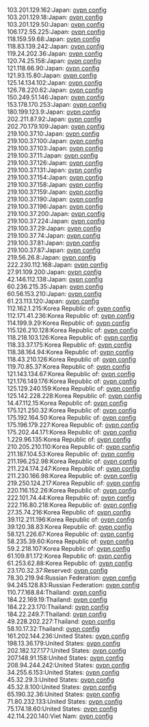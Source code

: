 103.201.129.162:Japan: [ovpn config](vpn/103_201_129_162.ovpn)  
103.201.129.18:Japan: [ovpn config](vpn/103_201_129_18.ovpn)  
103.201.129.50:Japan: [ovpn config](vpn/103_201_129_50.ovpn)  
106.172.55.225:Japan: [ovpn config](vpn/106_172_55_225.ovpn)  
118.159.59.68:Japan: [ovpn config](vpn/118_159_59_68.ovpn)  
118.83.139.242:Japan: [ovpn config](vpn/118_83_139_242.ovpn)  
119.24.202.36:Japan: [ovpn config](vpn/119_24_202_36.ovpn)  
120.74.25.158:Japan: [ovpn config](vpn/120_74_25_158.ovpn)  
121.118.66.90:Japan: [ovpn config](vpn/121_118_66_90.ovpn)  
121.93.15.80:Japan: [ovpn config](vpn/121_93_15_80.ovpn)  
125.14.134.102:Japan: [ovpn config](vpn/125_14_134_102.ovpn)  
126.78.220.62:Japan: [ovpn config](vpn/126_78_220_62.ovpn)  
150.249.51.146:Japan: [ovpn config](vpn/150_249_51_146.ovpn)  
153.178.170.253:Japan: [ovpn config](vpn/153_178_170_253.ovpn)  
180.199.123.9:Japan: [ovpn config](vpn/180_199_123_9.ovpn)  
202.211.87.92:Japan: [ovpn config](vpn/202_211_87_92.ovpn)  
202.70.179.109:Japan: [ovpn config](vpn/202_70_179_109.ovpn)  
219.100.37.10:Japan: [ovpn config](vpn/219_100_37_10.ovpn)  
219.100.37.100:Japan: [ovpn config](vpn/219_100_37_100.ovpn)  
219.100.37.103:Japan: [ovpn config](vpn/219_100_37_103.ovpn)  
219.100.37.11:Japan: [ovpn config](vpn/219_100_37_11.ovpn)  
219.100.37.126:Japan: [ovpn config](vpn/219_100_37_126.ovpn)  
219.100.37.131:Japan: [ovpn config](vpn/219_100_37_131.ovpn)  
219.100.37.154:Japan: [ovpn config](vpn/219_100_37_154.ovpn)  
219.100.37.158:Japan: [ovpn config](vpn/219_100_37_158.ovpn)  
219.100.37.159:Japan: [ovpn config](vpn/219_100_37_159.ovpn)  
219.100.37.190:Japan: [ovpn config](vpn/219_100_37_190.ovpn)  
219.100.37.196:Japan: [ovpn config](vpn/219_100_37_196.ovpn)  
219.100.37.200:Japan: [ovpn config](vpn/219_100_37_200.ovpn)  
219.100.37.224:Japan: [ovpn config](vpn/219_100_37_224.ovpn)  
219.100.37.29:Japan: [ovpn config](vpn/219_100_37_29.ovpn)  
219.100.37.74:Japan: [ovpn config](vpn/219_100_37_74.ovpn)  
219.100.37.81:Japan: [ovpn config](vpn/219_100_37_81.ovpn)  
219.100.37.87:Japan: [ovpn config](vpn/219_100_37_87.ovpn)  
219.56.26.8:Japan: [ovpn config](vpn/219_56_26_8.ovpn)  
222.230.112.168:Japan: [ovpn config](vpn/222_230_112_168.ovpn)  
27.91.109.200:Japan: [ovpn config](vpn/27_91_109_200.ovpn)  
42.146.112.138:Japan: [ovpn config](vpn/42_146_112_138.ovpn)  
60.236.215.35:Japan: [ovpn config](vpn/60_236_215_35.ovpn)  
60.56.153.210:Japan: [ovpn config](vpn/60_56_153_210.ovpn)  
61.23.113.120:Japan: [ovpn config](vpn/61_23_113_120.ovpn)  
112.162.1.215:Korea Republic of: [ovpn config](vpn/112_162_1_215.ovpn)  
112.171.41.236:Korea Republic of: [ovpn config](vpn/112_171_41_236.ovpn)  
114.199.9.29:Korea Republic of: [ovpn config](vpn/114_199_9_29.ovpn)  
115.126.210.128:Korea Republic of: [ovpn config](vpn/115_126_210_128.ovpn)  
118.218.103.126:Korea Republic of: [ovpn config](vpn/118_218_103_126.ovpn)  
118.33.37.175:Korea Republic of: [ovpn config](vpn/118_33_37_175.ovpn)  
118.38.164.94:Korea Republic of: [ovpn config](vpn/118_38_164_94.ovpn)  
118.43.210.126:Korea Republic of: [ovpn config](vpn/118_43_210_126.ovpn)  
119.70.85.37:Korea Republic of: [ovpn config](vpn/119_70_85_37.ovpn)  
121.143.134.67:Korea Republic of: [ovpn config](vpn/121_143_134_67.ovpn)  
121.176.149.176:Korea Republic of: [ovpn config](vpn/121_176_149_176.ovpn)  
125.129.240.159:Korea Republic of: [ovpn config](vpn/125_129_240_159.ovpn)  
125.142.228.228:Korea Republic of: [ovpn config](vpn/125_142_228_228.ovpn)  
14.47.112.15:Korea Republic of: [ovpn config](vpn/14_47_112_15.ovpn)  
175.121.250.32:Korea Republic of: [ovpn config](vpn/175_121_250_32.ovpn)  
175.192.164.50:Korea Republic of: [ovpn config](vpn/175_192_164_50.ovpn)  
175.196.179.227:Korea Republic of: [ovpn config](vpn/175_196_179_227.ovpn)  
175.202.44.171:Korea Republic of: [ovpn config](vpn/175_202_44_171.ovpn)  
1.229.96.135:Korea Republic of: [ovpn config](vpn/1_229_96_135.ovpn)  
210.205.210.110:Korea Republic of: [ovpn config](vpn/210_205_210_110.ovpn)  
211.187.104.53:Korea Republic of: [ovpn config](vpn/211_187_104_53.ovpn)  
211.196.252.98:Korea Republic of: [ovpn config](vpn/211_196_252_98.ovpn)  
211.224.174.247:Korea Republic of: [ovpn config](vpn/211_224_174_247.ovpn)  
211.230.166.98:Korea Republic of: [ovpn config](vpn/211_230_166_98.ovpn)  
219.250.124.217:Korea Republic of: [ovpn config](vpn/219_250_124_217.ovpn)  
220.116.152.26:Korea Republic of: [ovpn config](vpn/220_116_152_26.ovpn)  
222.101.74.44:Korea Republic of: [ovpn config](vpn/222_101_74_44.ovpn)  
222.116.80.218:Korea Republic of: [ovpn config](vpn/222_116_80_218.ovpn)  
27.35.74.216:Korea Republic of: [ovpn config](vpn/27_35_74_216.ovpn)  
39.112.211.196:Korea Republic of: [ovpn config](vpn/39_112_211_196.ovpn)  
39.120.38.83:Korea Republic of: [ovpn config](vpn/39_120_38_83.ovpn)  
58.121.226.67:Korea Republic of: [ovpn config](vpn/58_121_226_67.ovpn)  
58.235.39.60:Korea Republic of: [ovpn config](vpn/58_235_39_60.ovpn)  
59.2.218.107:Korea Republic of: [ovpn config](vpn/59_2_218_107.ovpn)  
61.109.81.172:Korea Republic of: [ovpn config](vpn/61_109_81_172.ovpn)  
61.253.62.88:Korea Republic of: [ovpn config](vpn/61_253_62_88.ovpn)  
23.170.32.37:Reserved: [ovpn config](vpn/23_170_32_37.ovpn)  
78.30.219.94:Russian Federation: [ovpn config](vpn/78_30_219_94.ovpn)  
94.245.128.83:Russian Federation: [ovpn config](vpn/94_245_128_83.ovpn)  
110.77.168.84:Thailand: [ovpn config](vpn/110_77_168_84.ovpn)  
184.22.169.19:Thailand: [ovpn config](vpn/184_22_169_19.ovpn)  
184.22.23.170:Thailand: [ovpn config](vpn/184_22_23_170.ovpn)  
184.22.249.7:Thailand: [ovpn config](vpn/184_22_249_7.ovpn)  
49.228.202.227:Thailand: [ovpn config](vpn/49_228_202_227.ovpn)  
58.10.17.32:Thailand: [ovpn config](vpn/58_10_17_32.ovpn)  
161.202.144.236:United States: [ovpn config](vpn/161_202_144_236.ovpn)  
198.13.36.179:United States: [ovpn config](vpn/198_13_36_179.ovpn)  
202.182.127.177:United States: [ovpn config](vpn/202_182_127_177.ovpn)  
207.148.91.158:United States: [ovpn config](vpn/207_148_91_158.ovpn)  
208.94.244.242:United States: [ovpn config](vpn/208_94_244_242.ovpn)  
34.255.6.153:United States: [ovpn config](vpn/34_255_6_153.ovpn)  
45.32.29.3:United States: [ovpn config](vpn/45_32_29_3.ovpn)  
45.32.8.100:United States: [ovpn config](vpn/45_32_8_100.ovpn)  
65.190.32.36:United States: [ovpn config](vpn/65_190_32_36.ovpn)  
71.80.232.133:United States: [ovpn config](vpn/71_80_232_133.ovpn)  
75.174.18.60:United States: [ovpn config](vpn/75_174_18_60.ovpn)  
42.114.220.140:Viet Nam: [ovpn config](vpn/42_114_220_140.ovpn)  
